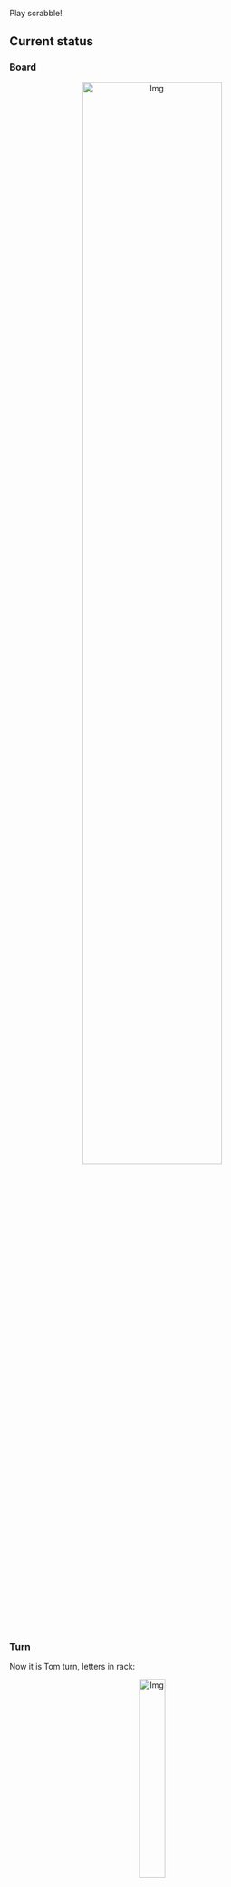 
Play scrabble!
## Current status
### Board
<p align="center">
<img src="https://raw.githubusercontent.com/radosz99/radosz99/main/board.png" width=70% alt="Img"/>
    </p>
    
### Turn
Now it is Tom turn, letters in rack:
<p align="center">
<img src="https://raw.githubusercontent.com/radosz99/radosz99/main/rack.png" width=30% alt="Img"/>
</p>

### Game score
| Id | Player name | Points |
  | - | - | - |  
|0 | Tom | 24
|1 | Jerry | 89
## Make the move
Make the move and insert the letters by creating an [issue](https://github.com/radosz99/radosz99/issues/new?title=scrabble%7Cmove%7C7%3AA%3ARIDE&body=Just+push+%27Submit+new+issue%27+or+update+with+your+move.) according to the rules or...

## Possibly best moves  
Are you sure? :smiling_imp: :smiling_imp: :smiling_imp:
<details>
  <summary>Spoiler warning!</summary>
  
  | Id | Move | Issue link | Points |
  | - | - | - | - |  
|1| D:7:hoyare | [scrabble&#124;move&#124;D:7:hoyare](https://github.com/radosz99/radosz99/issues/new?title=scrabble%7Cmove%7CD%3A7%3Ahoyare&body=Just+push+%27Submit+new+issue%27+or+update+with+your+move.) | 24 
|2| D:7:hoyar | [scrabble&#124;move&#124;D:7:hoyar](https://github.com/radosz99/radosz99/issues/new?title=scrabble%7Cmove%7CD%3A7%3Ahoyar&body=Just+push+%27Submit+new+issue%27+or+update+with+your+move.) | 22 
|3| 12:B:rayoso | [scrabble&#124;move&#124;12:B:rayoso](https://github.com/radosz99/radosz99/issues/new?title=scrabble%7Cmove%7C12%3AB%3Arayoso&body=Just+push+%27Submit+new+issue%27+or+update+with+your+move.) | 20 
|4| 9:F:joyeria | [scrabble&#124;move&#124;9:F:joyeria](https://github.com/radosz99/radosz99/issues/new?title=scrabble%7Cmove%7C9%3AF%3Ajoyeria&body=Just+push+%27Submit+new+issue%27+or+update+with+your+move.) | 19 
|5| 10:B:ayoreo | [scrabble&#124;move&#124;10:B:ayoreo](https://github.com/radosz99/radosz99/issues/new?title=scrabble%7Cmove%7C10%3AB%3Aayoreo&body=Just+push+%27Submit+new+issue%27+or+update+with+your+move.) | 18 
|6| 11:B:ayoreo | [scrabble&#124;move&#124;11:B:ayoreo](https://github.com/radosz99/radosz99/issues/new?title=scrabble%7Cmove%7C11%3AB%3Aayoreo&body=Just+push+%27Submit+new+issue%27+or+update+with+your+move.) | 18 
|7| 5:F:carey | [scrabble&#124;move&#124;5:F:carey](https://github.com/radosz99/radosz99/issues/new?title=scrabble%7Cmove%7C5%3AF%3Acarey&body=Just+push+%27Submit+new+issue%27+or+update+with+your+move.) | 18 
|8| 9:F:joyera | [scrabble&#124;move&#124;9:F:joyera](https://github.com/radosz99/radosz99/issues/new?title=scrabble%7Cmove%7C9%3AF%3Ajoyera&body=Just+push+%27Submit+new+issue%27+or+update+with+your+move.) | 18 
|9| 9:F:joyero | [scrabble&#124;move&#124;9:F:joyero](https://github.com/radosz99/radosz99/issues/new?title=scrabble%7Cmove%7C9%3AF%3Ajoyero&body=Just+push+%27Submit+new+issue%27+or+update+with+your+move.) | 18 
|10| 12:A:oroyas | [scrabble&#124;move&#124;12:A:oroyas](https://github.com/radosz99/radosz99/issues/new?title=scrabble%7Cmove%7C12%3AA%3Aoroyas&body=Just+push+%27Submit+new+issue%27+or+update+with+your+move.) | 18 
</details>
    
## Latest moves

| Id | Type | Move / Letters to replace | Created words / New letters | Date | Points | Player | Who |
| - | - | - | - | - | - | - | - |
|1| INSERT | F:5:carajees | ['CARAJEES'] | 12/07/2022, 15:25:07 | 89 | Jerry | [radosz99](github.com/radosz99) |
|0| INSERT | 7:D:hurto | ['HURTO'] | 12/07/2022, 15:21:27 | 24 | Tom | [radosz99](github.com/radosz99) |